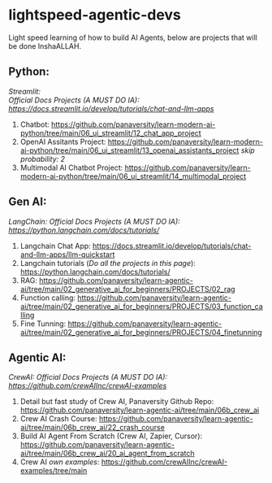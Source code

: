 # lightspeed-agentic-devs
Light speed learning of how to build AI Agents, below are projects that will be done InshaALLAH.

## Python: 
_Streamlit:_  
     _Official Docs Projects (A MUST DO IA): https://docs.streamlit.io/develop/tutorials/chat-and-llm-apps_

1. Chatbot: https://github.com/panaversity/learn-modern-ai-python/tree/main/06_ui_streamlit/12_chat_app_project
2. OpenAI Assitants Project: https://github.com/panaversity/learn-modern-ai-python/tree/main/06_ui_streamlit/13_openai_assistants_project _skip probability: 2_
3. Multimodal AI Chatbot Project: https://github.com/panaversity/learn-modern-ai-python/tree/main/06_ui_streamlit/14_multimodal_project


## Gen AI:
_LangChain:_ 
     _Official Docs Projects (A MUST DO IA): https://python.langchain.com/docs/tutorials/_

1. Langchain Chat App: https://docs.streamlit.io/develop/tutorials/chat-and-llm-apps/llm-quickstart
2. Langchain tutorials (_Do all the projects in this page_): https://python.langchain.com/docs/tutorials/ 
3. RAG: https://github.com/panaversity/learn-agentic-ai/tree/main/02_generative_ai_for_beginners/PROJECTS/02_rag
4. Function calling: https://github.com/panaversity/learn-agentic-ai/tree/main/02_generative_ai_for_beginners/PROJECTS/03_function_calling
5. Fine Tunning: https://github.com/panaversity/learn-agentic-ai/tree/main/02_generative_ai_for_beginners/PROJECTS/04_finetunning


## Agentic AI:
_CrewAI:_ 
     _Official Docs Projects (A MUST DO IA): https://github.com/crewAIInc/crewAI-examples_

1. Detail but fast study of Crew AI, Panaversity Github Repo: https://github.com/panaversity/learn-agentic-ai/tree/main/06b_crew_ai
2. Crew AI Crash Course: https://github.com/panaversity/learn-agentic-ai/tree/main/06b_crew_ai/22_crash_course
3. Build AI Agent From Scratch (Crew AI, Zapier, Cursor): https://github.com/panaversity/learn-agentic-ai/tree/main/06b_crew_ai/20_ai_agent_from_scratch
4. Crew AI _own examples_: https://github.com/crewAIInc/crewAI-examples/tree/main
